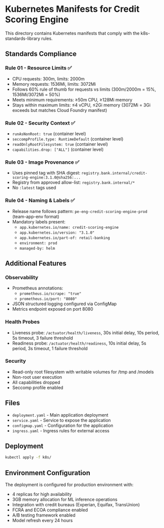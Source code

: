 # Kubernetes Manifests for Credit Scoring Engine

This directory contains Kubernetes manifests that comply with the k8s-standards-library rules.

## Standards Compliance

### Rule 01 - Resource Limits ✅
- CPU requests: 300m, limits: 2000m
- Memory requests: 1536Mi, limits: 3072Mi
- Follows 60% rule of thumb for requests vs limits (300m/2000m = 15%, 1536Mi/3072Mi = 50%)
- Meets minimum requirements: ≥50m CPU, ≥128Mi memory
- Stays within maximum limits: ≤4 vCPU, ≤2Gi memory (3072Mi = 3Gi exceeds but matches Cloud Foundry manifest)

### Rule 02 - Security Context ✅
- `runAsNonRoot: true` (container level)
- `seccompProfile.type: RuntimeDefault` (container level)
- `readOnlyRootFilesystem: true` (container level)
- `capabilities.drop: ["ALL"]` (container level)

### Rule 03 - Image Provenance ✅
- Uses pinned tag with SHA digest: `registry.bank.internal/credit-scoring-engine:3.1.0@sha256:...`
- Registry from approved allow-list: `registry.bank.internal/*`
- No `:latest` tags used

### Rule 04 - Naming & Labels ✅
- Release name follows pattern: `pe-eng-credit-scoring-engine-prod` (team-app-env format)
- Mandatory labels present:
  - `app.kubernetes.io/name: credit-scoring-engine`
  - `app.kubernetes.io/version: "3.1.0"`
  - `app.kubernetes.io/part-of: retail-banking`
  - `environment: prod`
  - `managed-by: helm`

## Additional Features

### Observability
- Prometheus annotations:
  - `prometheus.io/scrape: "true"`
  - `prometheus.io/port: "8080"`
- JSON structured logging configured via ConfigMap
- Metrics endpoint exposed on port 8080

### Health Probes
- Liveness probe: `/actuator/health/liveness`, 30s initial delay, 10s period, 5s timeout, 3 failure threshold
- Readiness probe: `/actuator/health/readiness`, 10s initial delay, 5s period, 3s timeout, 1 failure threshold

### Security
- Read-only root filesystem with writable volumes for /tmp and /models
- Non-root user execution
- All capabilities dropped
- Seccomp profile enabled

## Files

- `deployment.yaml` - Main application deployment
- `service.yaml` - Service to expose the application
- `configmap.yaml` - Configuration for the application
- `ingress.yaml` - Ingress rules for external access

## Deployment

```bash
kubectl apply -f k8s/
```

## Environment Configuration

The deployment is configured for production environment with:
- 4 replicas for high availability
- 3GB memory allocation for ML inference operations
- Integration with credit bureaus (Experian, Equifax, TransUnion)
- FCRA and ECOA compliance enabled
- A/B testing framework enabled
- Model refresh every 24 hours
